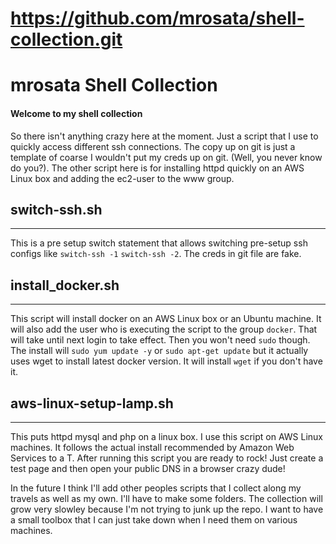 # https://github.com/mrosata/shell-collection.git
# mrosata Shell Collection

#### Welcome to my shell collection
So there isn't anything crazy here at the moment. Just a script that I use to quickly access different ssh connections. The copy up on git is just a template of coarse I wouldn't put my creds up on git. (Well, you never know do you?). The other script here is for installing httpd quickly on an AWS Linux box and adding the ec2-user to the www group.

## switch-ssh.sh
-----
This is a pre setup switch statement that allows switching pre-setup ssh configs like `switch-ssh -1` `switch-ssh -2`. The creds in git file are fake.

## install_docker.sh
-----
This script will install docker on an AWS Linux box or an Ubuntu machine. It will also add the user who is executing the script to the group `docker`. That will take until next login to take effect. Then you won't need `sudo` though. The install will `sudo yum update -y` or `sudo apt-get update` but it actually uses wget to install latest docker version. It will install `wget` if you don't have it.

## aws-linux-setup-lamp.sh
-----
This puts httpd mysql and php on a linux box. I use this script on AWS Linux machines. It follows the actual install recommended by Amazon Web Services to a T. After running this script you are ready to rock! Just create a test page and then open your public DNS in a browser crazy dude!



In the future I think I'll add other peoples scripts that I collect along my travels as well as my own. I'll have to make some folders. The collection will grow very slowley because I'm not trying to junk up the repo. I want to have a small toolbox that I can just take down when I need them on various machines.


